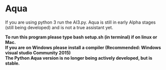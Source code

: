 # Aqua
If you are using python 3 run the AI3.py.
 Aqua is still in early Alpha stages (still being developed) and is not a true assistant yet.
 
 <b> To run this program please type bash setup.sh (in terminal) if on linux or Mac. <br></b>
 <b> If you are on Windows please install a compiler (Recommended: Windows visual studio Community 2015)</b>
 <br><b> The Python Aqua version is no longer being actively developed, but is stable.</b>
